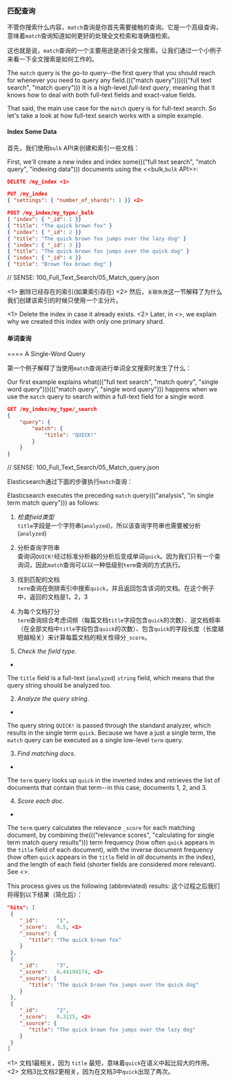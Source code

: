 ### 匹配查询

不管你搜索什么内容，`match`查询是你首先需要接触的查询。它是一个高级查询，意味着`match`查询知道如何更好的处理全文检索和准确值检索。

这也就是说，`match`查询的一个主要用途是进行全文搜索。让我们通过一个小例子来看一下全文搜索是如何工作的。

The `match` query is the _go-to_ query--the first query that you should
reach for whenever you need to query any field.((("match query")))((("full text search", "match query"))) It is a high-level _full-text
query_, meaning that it knows how to deal with both full-text fields and exact-value fields.

That said, the main use case for the `match` query is for full-text search. So
let's take a look at how full-text search works with a simple example.

#### Index Some Data

首先，我们使用`bulk` API来创建和索引一些文档：

First, we'll create a new index and index some((("full text search", "match query", "indexing data"))) documents using the
<<bulk,`bulk` API>>:

```json
DELETE /my_index <1>

PUT /my_index
{ "settings": { "number_of_shards": 1 }} <2>

POST /my_index/my_type/_bulk
{ "index": { "_id": 1 }}
{ "title": "The quick brown fox" }
{ "index": { "_id": 2 }}
{ "title": "The quick brown fox jumps over the lazy dog" }
{ "index": { "_id": 3 }}
{ "title": "The quick brown fox jumps over the quick dog" }
{ "index": { "_id": 4 }}
{ "title": "Brown fox brown dog" }
```

// SENSE: 100_Full_Text_Search/05_Match_query.json

<1> 删除已经存在的索引(如果索引存在)
<2> 然后，`关联失效`这一节解释了为什么我们创建该索引的时候只使用一个主分片。

<1> Delete the index in case it already exists.
<2> Later, in <<relevance-is-broken>>, we explain why
    we created this index with only one primary shard.

#### 单词查询
==== A Single-Word Query

第一个例子解释了当使用`match`查询进行单词全文搜索时发生了什么：

Our first example explains what((("full text search", "match query", "single word query")))((("match query", "single word query"))) happens when we use the `match` query to
search within a full-text field for a single word:

```json
GET /my_index/my_type/_search
{
    "query": {
        "match": {
            "title": "QUICK!"
        }
    }
}
```
// SENSE: 100_Full_Text_Search/05_Match_query.json

Elasticsearch通过下面的步骤执行`match`查询：

Elasticsearch executes the preceding `match` query((("analysis", "in single term match query"))) as follows:

1. _检查field类型_  
`title`字段是一个字符串(`analyzed`)，所以该查询字符串也需要被分析(`analyzed`)
2. 分析查询字符串  
查询词`QUICK!`经过标准分析器的分析后变成单词`quick`。因为我们只有一个查询词，因此`match`查询可以以一种低级别`term`查询的方式执行。
3. 找到匹配的文档  
`term`查询在倒排索引中搜索`quick`，并且返回包含该词的文档。在这个例子中，返回的文档是1，2，3
4. 为每个文档打分  
`term`查询综合考虑词频（每篇文档`title`字段包含`quick`的次数）、逆文档频率（在全部文档中`title`字段包含`quick`的次数）、包含`quick`的字段长度（长度越短越相关）来计算每篇文档的相关性得分`_score`。

1. _Check the field type_.
+
The `title` field is a full-text (`analyzed`) `string` field, which means that
the query string should be analyzed too.

2. _Analyze the query string_.
+
The query string `QUICK!` is passed through the standard analyzer, which
results in the single term `quick`. Because we have a just a single term,
the `match` query can be executed as a single low-level `term` query.

3. _Find matching docs_.
+
The `term` query looks up `quick` in the inverted index and retrieves the
list of documents that contain that term--in this case, documents 1, 2, and
3.

4. _Score each doc_.
+
The `term` query calculates the relevance `_score` for each matching document,
by combining the((("relevance scores", "calculating for single term match query results"))) term frequency (how often `quick` appears in the `title`
field of each document), with the inverse document frequency (how often
`quick` appears in the `title` field in _all_ documents in the index), and the
length of each field (shorter fields are considered more relevant).
See <<relevance-intro>>.

This process gives us the following (abbreviated) results:
这个过程之后我们将得到以下结果（简化后）：

```json
"hits": [
 {
    "_id":      "1",
    "_score":   0.5, <1>
    "_source": {
       "title": "The quick brown fox"
    }
 },
 {
    "_id":      "3",
    "_score":   0.44194174, <2>
    "_source": {
       "title": "The quick brown fox jumps over the quick dog"
    }
 },
 {
    "_id":      "2",
    "_score":   0.3125, <2>
    "_source": {
       "title": "The quick brown fox jumps over the lazy dog"
    }
 }
]
```

<1> 文档1最相关，因为 `title` 最短，意味着`quick`在语义中起比较大的作用。
<2> 文档3比文档2更相关，因为在文档3中`quick`出现了两次。
